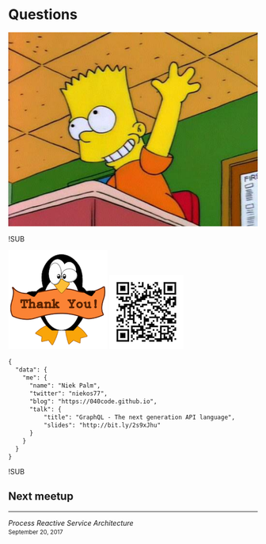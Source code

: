 # Questions
![bart](images/bart-question.jpg)

!SUB

![thanks](images/tux.png)
![qrcode](images/qrcode.png)

```
{
  "data": {
    "me": {
      "name": "Niek Palm",
      "twitter": "niekos77",
      "blog": "https://040code.github.io",
      "talk": {
          "title": "GraphQL - The next generation API language",
          "slides": "http://bit.ly/2s9xJhu"
      }
    }
  }
}
```


!SUB
## Next meetup
---

*Process Reactive Service Architecture*
<br>
<small>September 20, 2017</small>
